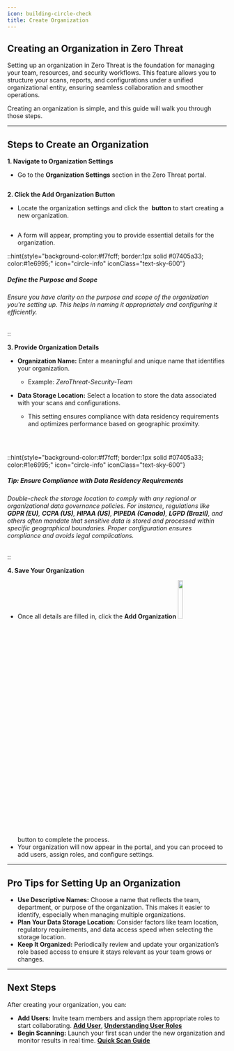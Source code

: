 ```yaml
---
icon: building-circle-check
title: Create Organization
---
```


## Creating an Organization in Zero Threat

Setting up an organization in Zero Threat is the foundation for managing your team, resources, and security workflows. This feature allows you to structure your scans, reports, and configurations under a unified organizational entity, ensuring seamless collaboration and smoother operations.

Creating an organization is simple, and this guide will walk you through those steps.

---

## Steps to Create an Organization

**1. Navigate to Organization Settings**

- Go to the **Organization Settings** section in the Zero Threat portal.

<img src="/image (69).png" alt="">

**2. Click the Add Organization Button**

* Locate the organization settings and click the <img src="/image (71).png" alt="" data-size="original" style="display:inline; margin:0px;"> **button** to start creating a new organization.

<img src="/image (70).png" alt="">

- A form will appear, prompting you to provide essential details for the organization.

::hint{style="background-color:#f7fcff; border:1px solid #07405a33; color:#1e6995;" icon="circle-info" iconClass="text-sky-600"}

##### **Define the Purpose and Scope**

###### Ensure you have clarity on the purpose and scope of the organization you're setting up. This helps in naming it appropriately and configuring it efficiently.

::

**3. Provide Organization Details**

- **Organization Name:** Enter a meaningful and unique name that identifies your organization.
  - Example: _ZeroThreat-Security-Team_
- **Data Storage Location:** Select a location to store the data associated with your scans and configurations.

  - This setting ensures compliance with data residency requirements and optimizes performance based on geographic proximity.
    <img src="/image (72).png" alt="" style="display:block; margin:30px auto;">

::hint{style="background-color:#f7fcff; border:1px solid #07405a33; color:#1e6995;" icon="circle-info" iconClass="text-sky-600"}

##### **Tip: Ensure Compliance with Data Residency Requirements**

###### Double-check the storage location to comply with any regional or organizational data governance policies. For instance, regulations like **GDPR (EU)**, **CCPA (US)**, **HIPAA (US)**, **PIPEDA (Canada)**, **LGPD (Brazil)**, and others often mandate that sensitive data is stored and processed within specific geographical boundaries. Proper configuration ensures compliance and avoids legal complications.

::

**4. Save Your Organization**

* Once all details are filled in, click the **Add Organization** <img src="/image (73).png" alt="" width="15%" data-size="line" style="display:inline; margin:0px;"> button to complete the process.
* Your organization will now appear in the portal, and you can proceed to add users, assign roles, and configure settings.

---

## Pro Tips for Setting Up an Organization

- **Use Descriptive Names:** Choose a name that reflects the team, department, or purpose of the organization. This makes it easier to identify, especially when managing multiple organizations.
- **Plan Your Data Storage Location:** Consider factors like team location, regulatory requirements, and data access speed when selecting the storage location.
- **Keep It Organized:** Periodically review and update your organization’s role based access to ensure it stays relevant as your team grows or changes.

---

## Next Steps

After creating your organization, you can:

- **Add Users:** Invite team members and assign them appropriate roles to start collaborating. [**Add User**](add-user.md 'mention'), [**Understanding User Roles**](understanding-user-roles.md 'mention')
- **Begin Scanning:** Launch your first scan under the new organization and monitor results in real time. [**Quick Scan Guide**](../getting-started/publish-your-docs.md 'mention')
